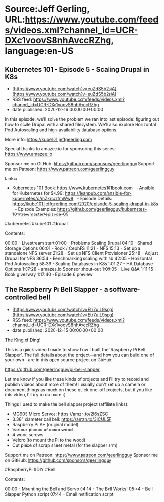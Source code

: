 # Source:Jeff Gerling, URL:https://www.youtube.com/feeds/videos.xml?channel_id=UCR-DXc1voovS8nhAvccRZhg, language:en-US

## Kubernetes 101 - Episode 5 - Scaling Drupal in K8s
 - [https://www.youtube.com/watch?v=euZdS5b2siA](https://www.youtube.com/watch?v=euZdS5b2siA)
 - RSS feed: https://www.youtube.com/feeds/videos.xml?channel_id=UCR-DXc1voovS8nhAvccRZhg
 - date published: 2020-12-16 00:00:00+00:00

In this episode, we’ll solve the problem we ran into last episode: figuring out how to scale Drupal with a shared filesystem. We'll also explore Horizontal Pod Autoscaling and high-availability database options.

More info: https://kube101.jeffgeerling.com

Special thanks to amazee.io for sponsoring this series: https://www.amazee.io

Sponsor me on GitHub: https://github.com/sponsors/geerlingguy
Support me on Patreon: https://www.patreon.com/geerlingguy

Links:

  - Kubernetes 101 Book: https://www.kubernetes101book.com
  - Ansible for Kubernetes for $4.99: https://leanpub.com/ansible-for-kubernetes/c/mZkrcxrfmWw8
  - Episode Details: https://kube101.jeffgeerling.com/2020/episode-5-scaling-drupal-in-k8s
  - Episode Examples: https://github.com/geerlingguy/kubernetes-101/tree/master/episode-05

#kubernetes #kube101 #drupal

Contents:

00:00 - Livestream start
01:00 - Problems Scaling Drupal
04:10 - Shared Storage Options
06:01 - Rook / CephFS
11:21 - NFS
15:13 - Set up a standalone NFS server
21:28 - Set up NFS Client Provisioner
25:48 - Adjust Drupal for NFS
36:54 - Benchmarking scaling with ab
42:05 - Horizontal Pod Autoscaling
58:39 - Scaling Databases in K8s
1:01:27 - HA Database Options
1:07:28 - amazee.io Sponsor shout-out
1:09:05 - Live Q&A
1:11:15 - Book giveaway
1:17:40 - Episode 6 preview

## The Raspberry Pi Bell Slapper - a software-controlled bell
 - [https://www.youtube.com/watch?v=Etr7uIL9spg](https://www.youtube.com/watch?v=Etr7uIL9spg)
 - RSS feed: https://www.youtube.com/feeds/videos.xml?channel_id=UCR-DXc1voovS8nhAvccRZhg
 - date published: 2020-12-15 00:00:00+00:00

The King of Ding!

This is a quick video I made to show how I built the 'Raspberry Pi Bell Slapper'. The full details about the project—and how you can build one of your own—are in this open source project on GitHub:

https://github.com/geerlingguy/pi-bell-slapper

Let me know if you like these kinds of projects and I'll try to record and publish videos about more of them! I usually don't set up a camera or document things as much on these quick one-off projects, but if you like this video, I'll try to do more :)

Things I used to make the bell slapper project (affiliate links):

  - MG90S Micro Servos: https://amzn.to/2I6sZSC
  - 3.38" diameter call bell: https://amzn.to/3iCUL5F
  - Raspberry Pi A+ (original model)
  - Various pieces of scrap wood
  - 4 wood screws
  - Velcro (to mount the Pi to the wood)
  - Cut piece of scrap sheet metal (for the slapper arm)

Support me on Patreon: https://www.patreon.com/geerlingguy
Sponsor me on GitHub: https://github.com/sponsors/geerlingguy

#RaspberryPi #DIY #Bell

Contents:

00:00 - Mounting the Bell and Servo
04:14 - The Bell Works!
05:44 - Bell Slapper Python script
07:44 - Email notification script

